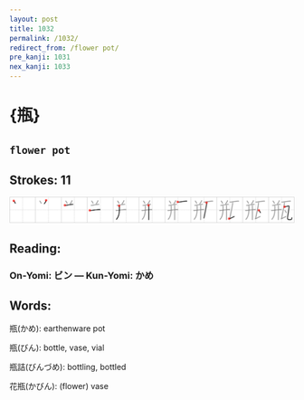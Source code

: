 ```yaml
---
layout: post
title: 1032
permalink: /1032/
redirect_from: /flower pot/
pre_kanji: 1031
nex_kanji: 1033
---
```


# {瓶}

## `flower pot`

## Strokes: 11

<div class="stroke"><img src="../images/E793B6.png" /></div>

## Reading:

### On-Yomi: ビン &mdash; Kun-Yomi: かめ

## Words:

瓶(かめ): earthenware pot

瓶(びん): bottle, vase, vial

瓶詰(びんづめ): bottling, bottled

花瓶(かびん): (flower) vase
